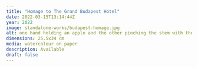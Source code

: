 ```yaml
---
title: "Homage to The Grand Budapest Hotel"
date: 2022-03-15T13:14:44Z
year: 2022
image: standalone-works/budapest-homage.jpg
alt: one hand holding an apple and the other pinching the stem with the fingers fanned out
dimensions: 25.5x34 cm
media: watercolour on paper
description: Available
draft: false
---
```


